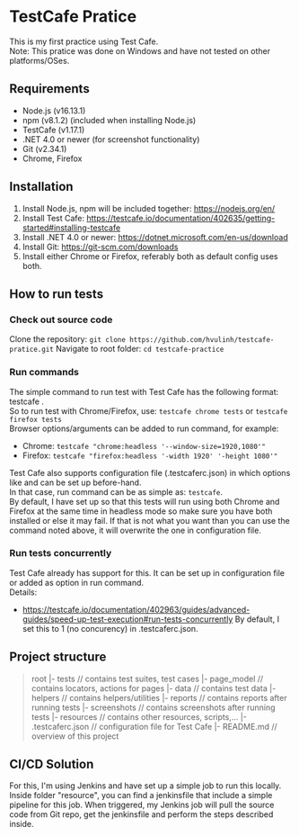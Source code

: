 # TestCafe Pratice

This is my first practice using Test Cafe.  
Note: This pratice was done on Windows and have not tested on other platforms/OSes.

## Requirements

- Node.js (v16.13.1)
- npm (v8.1.2) (included when installing Node.js)
- TestCafe (v1.17.1)
- .NET 4.0 or newer (for screenshot functionality)
- Git (v2.34.1)
- Chrome, Firefox

## Installation

1. Install Node.js, npm will be included together: https://nodejs.org/en/
2. Install Test Cafe: https://testcafe.io/documentation/402635/getting-started#installing-testcafe
3. Install .NET 4.0 or newer: https://dotnet.microsoft.com/en-us/download
4. Install Git: https://git-scm.com/downloads
5. Install either Chrome or Firefox, referably both as default config uses both.

## How to run tests

### Check out source code

Clone the repository: `git clone https://github.com/hvulinh/testcafe-pratice.git`
Navigate to root folder: `cd testcafe-practice`

### Run commands

The simple command to run test with Test Cafe has the following format: testcafe <browser> <path-to-tests>.  
So to run test with Chrome/Firefox, use: `testcafe chrome tests` or `testcafe firefox tests`  
Browser options/arguments can be added to run command, for example:
- Chrome: `testcafe "chrome:headless '--window-size=1920,1080'"`
- Firefox: `testcafe "firefox:headless '-width 1920' '-height 1080'"`

Test Cafe also supports configuration file (.testcaferc.json) in which options like <browser> and <path-to-tests> can be set up before-hand.  
In that case, run command can be as simple as: `testcafe`.  
By default, I have set up so that this tests will run using both Chrome and Firefox at the same time in headless mode so make sure you have both installed or else it may fail. If that is not what you want than you can use the command noted above, it will overwrite the one in configuration file.

### Run tests concurrently

Test Cafe already has support for this. It can be set up in configuration file or added as option in run command.  
Details:
- https://testcafe.io/documentation/402963/guides/advanced-guides/speed-up-test-execution#run-tests-concurrently
By default, I set this to 1 (no concurency) in .testcaferc.json.

## Project structure

> root
  |- tests               // contains test suites, test cases
  |- page_model          // contains locators, actions for pages
  |- data                // contains test data
  |- helpers             // contains helpers/utilities
  |- reports             // contains reports after running tests
  |- screenshots         // contains screenshots after running tests
  |- resources           // contains other resources, scripts,...
  |- .testcaferc.json    // configuration file for Test Cafe
  |- README.md           // overview of this project

## CI/CD Solution

For this, I'm using Jenkins and have set up a simple job to run this locally.  
Inside folder "resource", you can find a jenkinsfile that include a simple pipeline for this job. When triggered, my Jenkins job will pull the source code from Git repo, get the jenkinsfile and perform the steps described inside.
